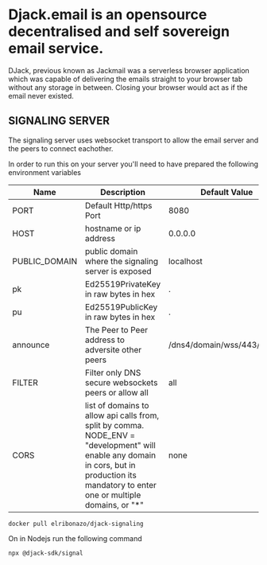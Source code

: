 # Djack.email is an opensource decentralised and self sovereign email service.
DJack, previous known as Jackmail was a serverless browser application which was capable of delivering the emails straight to your browser tab without any storage in between. Closing your browser would act as if the email never existed.

## SIGNALING SERVER
The signaling server uses websocket transport to allow the email server and the peers to connect eachother.

In order to run this on your server you'll need to have prepared the following environment variables

| Name          | Description             | Default Value |
|---------------|-------------------------|---------------|
| PORT | Default Http/https Port | 8080 |
| HOST | hostname or ip address | 0.0.0.0 |
| PUBLIC_DOMAIN | public domain where the signaling server is exposed | localhost |
| pk | Ed25519PrivateKey in raw bytes in hex | . | 
| pu | Ed25519PublicKey in raw bytes in hex | . | 
| announce | The Peer to Peer address to adversite other peers | /dns4/domain/wss/443/peerID |
| FILTER | Filter only DNS secure websockets peers or allow all | all |
| CORS | list of domains to allow api calls from, split by comma. NODE_ENV = "development" will enable any domain in cors, but in production its mandatory to enter one or multiple domains, or "*" | none |

```
docker pull elribonazo/djack-signaling
```

On in Nodejs run the following command

```
npx @djack-sdk/signal
```